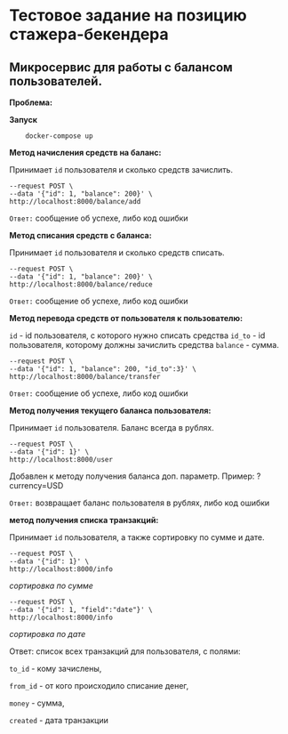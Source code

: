 # Тестовое задание на позицию стажера-бекендера

## Микросервис для работы с балансом пользователей.

**Проблема:**

**Запуск**



```
    docker-compose up
```

**Метод начисления средств на баланс:**

Принимает `id` пользователя и сколько средств зачислить.

```curl --header "Content-Type: application/json" \
--request POST \
--data '{"id": 1, "balance": 200}' \
http://localhost:8000/balance/add
```
`Ответ:` сообщение об успехе, либо код ошибки

**Метод списания средств с баланса:**

Принимает `id` пользователя и сколько средств списать.

```curl --header "Content-Type: application/json" \
--request POST \
--data '{"id": 1, "balance": 200}' \
http://localhost:8000/balance/reduce
```
`Ответ:` сообщение об успехе, либо код ошибки

**Метод перевода средств от пользователя к пользователю:**

`id` - id пользователя, с которого нужно списать средства
`id_to` - id пользователя, которому должны зачислить средства
`balance` - сумма.

```curl --header "Content-Type: application/json" \
--request POST \
--data '{"id": 1, "balance": 200, "id_to":3}' \
http://localhost:8000/balance/transfer
```
`Ответ:` сообщение об успехе, либо код ошибки

**Метод получения текущего баланса пользователя:**

Принимает `id` пользователя. Баланс всегда в рублях.

```curl --header "Content-Type: application/json" \
--request POST \
--data '{"id": 1}' \
http://localhost:8000/user
```

Добавлен к методу получения баланса доп. параметр. Пример: ?currency=USD

`Ответ:` возвращает баланс пользователя в рублях, либо код ошибки

**метод получения списка транзакций:**

Принимает `id` пользователя, а также сортировку по сумме и дате.

```curl --header "Content-Type: application/json" \
--request POST \
--data '{"id": 1}' \
http://localhost:8000/info
```

*сортировка по сумме*
```curl --header "Content-Type: application/json" \
--request POST \
--data '{"id": 1, "field":"date"}' \
http://localhost:8000/info
```

*сортировка по дате*

Ответ: список всех транзакций для пользователя, с полями:

`to_id` - кому зачислены, 

`from_id` - от кого происходило списание денег, 

`money` - сумма, 

`created` - дата транзакции

